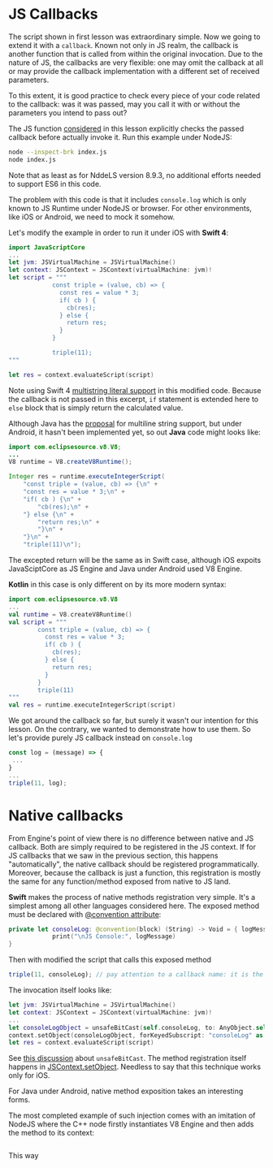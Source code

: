 # JS Callbacks

The script shown in first lesson was extraordinary simple. Now we going to extend it with a <code>callback</code>. Known not only in JS realm, the callback is another function that is called from within the original invocation. Due to the nature of JS, the callbacks are very flexible: one may omit the callback at all or may provide the callback implementation with a different set of received parameters.

To this extent, it is good practice to check every piece of your code related to the callback: was it was passed, may you call it with or without the parameters you intend to pass out?

The JS function [considered](index.js) in this lesson explicitly checks the passed callback before actually invoke it.
Run this example under NodeJS:
``` bash
node --inspect-brk index.js
node index.js
```
Note that as least as for NddeLS version 8.9.3, no additional efforts needed to support ES6 in this code.


The problem with this code is that it includes <code>console.log</code> which is only known to JS Runtime under NodeJS or browser. For other environments, like iOS or Android, we need to mock it somehow.

Let's modify the example in order to run it under iOS with <b>Swift 4</b>:
``` Swift
import JavaScriptCore
...
let jvm: JSVirtualMachine = JSVirtualMachine()
let context: JSContext = JSContext(virtualMachine: jvm)!
let script = """
            const triple = (value, cb) => {
              const res = value * 3;
              if( cb ) {
                cb(res);
              } else {
                return res;
              }
            }

            triple(11);
"""

let res = context.evaluateScript(script)
```
Note using Swift 4 [multistring literal support](https://github.com/apple/swift-evolution/blob/master/proposals/0168-multi-line-string-literals.md) in this modified code. Because the callback is not passed in this excerpt, <code>if</code> statement is extended here to <code>else</code> block that is simply return the calculated value. 

Although Java has the [proposal](https://blog.joda.org/2008/01/java-7-multi-line-string-literals_594.html) for multiline string support, but under Android, it hasn't been implemented yet, so out <b>Java</b> code might looks like:
``` Java 
import com.eclipsesource.v8.V8;
...
V8 runtime = V8.createV8Runtime();

Integer res = runtime.executeIntegerScript(
    "const triple = (value, cb) => {\n" +
    "const res = value * 3;\n" +
    "if( cb ) {\n" +
        "cb(res);\n" +
    "} else {\n" +
        "return res;\n" +
        "}\n" +
    "}\n" +
    "triple(11)\n");
```
The excepted return will be the same as in Swift case, although iOS expoits JavaSciptCore as JS Engine and Java under Android used V8 Engine.

<b>Kotlin</b> in this case is only different on by its more modern syntax:
``` Kotlin
import com.eclipsesource.v8.V8
...
val runtime = V8.createV8Runtime()
val script = """
        const triple = (value, cb) => {
          const res = value * 3;
          if( cb ) {
            cb(res);
          } else {
            return res;
          }
        }
        triple(11)
"""
val res = runtime.executeIntegerScript(script)
```

We got around the callback so far, but surely it wasn't our intention for this lesson. On the contrary, we wanted to demonstrate how to use them. So let's provide purely JS callback instead on <code>console.log</code>
``` javascript
const log = (message) => {
 ...
}
...
triple(11, log);
```
# Native callbacks

From Engine's point of view there is no difference between native and JS callback. Both are simply required to be registered in the JS context. If for JS callbacks that we saw in the previous section, this happens "automatically", the native callback should be registered programmatically. Moreover, because the callback is just a function, this registration is mostly the same for any function/method exposed from native to JS land.

<b>Swift</b> makes the process of native methods registration very simple. It's a simplest among all other languages considered here. The exposed method must be declared with [@convention attribute](https://docs.swift.org/swift-book/ReferenceManual/Attributes.html#convention):
``` Swift
private let consoleLog: @convention(block) (String) -> Void = { logMessage in
            print("\nJS Console:", logMessage)
}
```

Then with modified the script that calls this exposed method
``` javascript
triple(11, consoleLog); // pay attention to a callback name: it is the name of the exposed with @convention method
```

The invocation itself looks like:
``` Swift
let jvm: JSVirtualMachine = JSVirtualMachine()
let context: JSContext = JSContext(virtualMachine: jvm)!
...
let consoleLogObject = unsafeBitCast(self.consoleLog, to: AnyObject.self)
context.setObject(consoleLogObject, forKeyedSubscript: "consoleLog" as (NSCopying & NSObjectProtocol))
let res = context.evaluateScript(script)

```
See [this discussion](https://gist.github.com/JadenGeller/ccc62c4316e8c225c259) about <code>unsafeBitCast</code>. The method registration itself happens in [JSContext.setObject](https://developer.apple.com/documentation/javascriptcore/jscontext/1451416-setobject). Needless to say that this technique works only for iOS.

For Java under Android, native method exposition takes an interesting forms. 


The most completed example of such injection comes with an imitation of NodeJS where the C++ node firstly instantiates V8 Engine and then adds the method to its context:
``` C++
```

This way 

